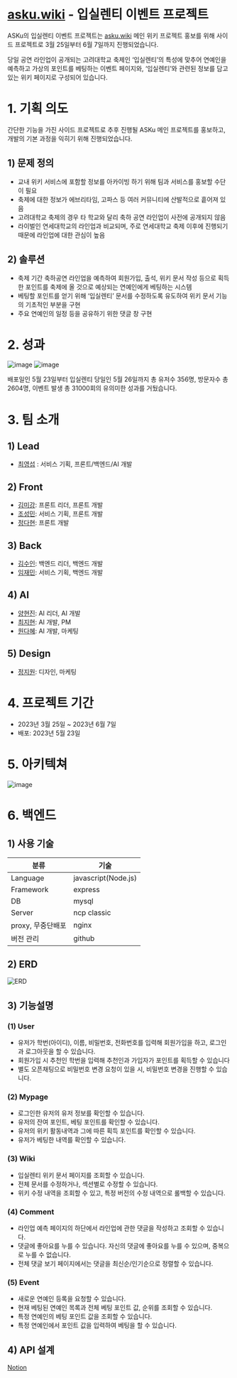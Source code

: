 # [asku.wiki](http://asku.wiki) - 입실렌티 이벤트 프로젝트

ASKu의 입실렌티 이벤트 프로젝트는 [asku.wiki](http://asku.wiki) 메인 위키 프로젝트 홍보를 위해 사이드 프로젝트로 3월 25일부터 6월 7일까지 진행되었습니다. 

당일 공연 라인업이 공개되는 고려대학교 축제인 ‘입실렌티’의 특성에 맞추어 연예인을 예측하고 가상의 포인트를 베팅하는 이벤트 페이지와, ‘입실렌티’와 관련된 정보를 담고 있는 위키 페이지로 구성되어 있습니다.

# 1. 기획 의도

간단한 기능을 가진 사이드 프로젝트로 추후 진행될 ASKu 메인 프로젝트를 홍보하고, 개발의 기본 과정을 익히기 위해 진행되었습니다.

## 1) 문제 정의

- 교내 위키 서비스에 포함할 정보를 아카이빙 하기 위해 팀과 서비스를 홍보할 수단이 필요
- 축제에 대한 정보가 에브리타임, 고파스 등 여러 커뮤니티에 산발적으로 흩어져 있음
- 고려대학교 축제의 경우 타 학교와 달리 축하 공연 라인업이 사전에 공개되지 않음
- 라이벌인 연세대학교의 라인업과 비교되며, 주로 연세대학교 축제 이후에 진행되기 때문에 라인업에 대한 관심이 높음

## 2) 솔루션

- 축제 기간 축하공연 라인업을 예측하여 회원가입, 출석, 위키 문서 작성 등으로 획득한 포인트를 축제에 올 것으로 예상되는 연예인에게 베팅하는 시스템
- 베팅할 포인트를 얻기 위해 ‘입실렌티’ 문서를 수정하도록 유도하여 위키 문서 기능의 기초적인 부분을 구현
- 주요 연예인의 일정 등을 공유하기 위한 댓글 창 구현

# 2. 성과

![image](https://github.com/KU-niverse/IPSELENTI-EVENT-Api/assets/78073229/8d7f56b1-4eb6-45c9-b1c8-4db34c5c3ee4)
![image](https://github.com/KU-niverse/IPSELENTI-EVENT-Api/assets/78073229/7a0e5bf0-2d7a-4cf7-af17-82c6262e7c13)

배포일인 5월 23일부터 입실렌티 당일인 5월 26일까지 총 유저수 356명, 방문자수 총 2604명, 이벤트 발생 총 31000회의 유의미한 성과를 거뒀습니다.

# 3. 팀 소개

## 1) Lead

- [최영섭](https://github.com/youngsupchoi) : 서비스 기획, 프론트/백엔드/AI 개발

## 2) Front

- [김미강](https://github.com/mkngkm): 프론트 리더, 프론트 개발
- [조성민](https://github.com/noviceo): 서비스 기획, 프론트 개발
- [정다현](https://github.com/dhyun22): 프론트 개발

## 3) Back

- [김수인](https://github.com/starcat37): 백엔드 리더, 백엔드 개발
- [임재민](https://github.com/jaemin8852): 서비스 기획, 백엔드 개발

## 4) AI

- [양현진](https://github.com/HyeonJin-Yang): AI 리더, AI 개발
- [최지현](https://github.com/Jihyun-Choi): AI 개발, PM
- [원다혜](https://github.com/dahyewon): AI 개발, 마케팅

## 5) Design

- [정지원](https://www.instagram.com/520.10000/): 디자인, 마케팅

# 4. 프로젝트 기간

- 2023년 3월 25일 ~ 2023년 6월 7일
- 배포: 2023년 5월 23일

# 5. 아키텍쳐

![image](https://github.com/KU-niverse/IPSELENTI-EVENT-Api/assets/78073229/ef189fd1-e621-4f20-9ed0-22c9c9da31eb)


# 6. 백엔드

## 1) 사용 기술

| 분류 | 기술 |
| --- | --- |
| Language | javascript(Node.js) |
| Framework | express |
| DB | mysql |
| Server | ncp classic |
| proxy, 무중단배포 | nginx |
| 버전 관리 | github |

## 2) ERD

![ERD](https://github.com/KU-niverse/IPSELENTI-EVENT-Api/assets/78073229/d246dfda-3217-45cc-9631-1165fb7ef55a)

## 3) 기능설명

### (1) User

- 유저가 학번(아이디), 이름, 비밀번호, 전화번호를 입력해 회원가입을 하고, 로그인과 로그아웃을 할 수 있습니다.
- 회원가입 시 추천인 학번을 입력해 추천인과 가입자가 포인트를 획득할 수 있습니다
- 별도 오픈채팅으로 비밀번호 변경 요청이 있을 시, 비밀번호 변경을 진행할 수 있습니다.

### (2) Mypage

- 로그인한 유저의 유저 정보를 확인할 수 있습니다.
- 유저의 잔여 포인트, 베팅 포인트를 확인할 수 있습니다.
- 유저의 위키 활동내역과 그에 따른 획득 포인트를 확인할 수 있습니다.
- 유저가 베팅한 내역를 확인할 수 있습니다.

### (3) Wiki

- 입실렌티 위키 문서 페이지를 조회할 수 있습니다.
- 전체 문서를 수정하거나, 섹션별로 수정할 수 있습니다.
- 위키 수정 내역을 조회할 수 있고, 특정 버전의 수정 내역으로 롤백할 수 있습니다.

### (4) Comment

- 라인업 예측 페이지의 하단에서 라인업에 관한 댓글을 작성하고 조회할 수 있습니다.
- 댓글에 좋아요를 누를 수 있습니다. 자신의 댓글에 좋아요를 누를 수 있으며, 중복으로 누를 수 없습니다.
- 전체 댓글 보기 페이지에서는 댓글을 최신순/인기순으로 정렬할 수 있습니다.

### (5) Event

- 새로운 연예인 등록을 요청할 수 있습니다.
- 현재 베팅된 연예인 목록과 전체 베팅 포인트 값, 순위를 조회할 수 있습니다.
- 특정 연예인의 베팅 포인트 값을 조회할 수 있습니다.
- 특정 연예인에서 포인트 값을 입력하여 베팅을 할 수 있습니다.

## 4) API 설계

[Notion](https://034179.notion.site/cc933859a0ca4ba5b13f537556051056?v=c166dc1df5464b4db70511a503c48bec)
